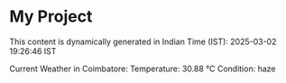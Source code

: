 # My Project

This content is dynamically generated in Indian Time (IST): 2025-03-02 19:26:46 IST


Current Weather in Coimbatore:
Temperature: 30.88 °C
Condition: haze
